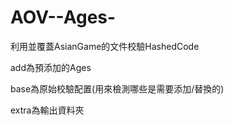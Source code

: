 # AOV--Ages-

利用並覆蓋AsianGame的文件校驗HashedCode

add為預添加的Ages

base為原始校驗配置(用來檢測哪些是需要添加/替換的)

extra為輸出資料夾
